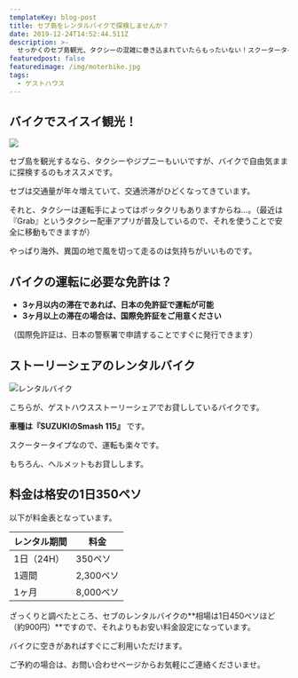 ```yaml
---
templateKey: blog-post
title: セブ島をレンタルバイクで探検しませんか？
date: 2019-12-24T14:52:44.511Z
description: >-
  せっかくのセブ島観光、タクシーの混雑に巻き込まれていたらもったいない！スクータータイプのレンタルバイクで、街の隅々まで自由に移動できます。フィリピンで運転するために必要な資格なども合わせて解説します。
featuredpost: false
featuredimage: /img/moterbike.jpg
tags:
  - ゲストハウス
---
```

## バイクでスイスイ観光！

![](/img/moterbike.jpg)

セブ島を観光するなら、タクシーやジプニーもいいですが、バイクで自由気ままに探検するのもオススメです。

セブは交通量が年々増えていて、交通渋滞がひどくなってきています。

それと、タクシーは運転手によってはボッタクリもありますからね...。（最近は『Grab』というタクシー配車アプリが普及しているので、それを使うことで安全に移動もできますが）

やっぱり海外、異国の地で風を切って走るのは気持ちがいいものです。

## バイクの運転に必要な免許は？

* **3ヶ月以内の滞在であれば、日本の免許証で運転が可能**
* **3ヶ月以上の滞在の場合は、国際免許証をご用意ください**

（国際免許証は、日本の警察署で申請することですぐに発行できます）

## ストーリーシェアのレンタルバイク

![レンタルバイク](/img/bike.png)

こちらが、ゲストハウスストーリーシェアでお貸ししているバイクです。

**車種は『SUZUKIのSmash 115』** です。

スクータータイプなので、運転も楽々です。

もちろん、ヘルメットもお貸しします。

## 料金は格安の1日350ペソ

以下が料金表となっています。

| レンタル期間  | 料金      |
| ------- | ------- |
| 1日（24H） | 350ペソ   |
| 1週間     | 2,300ペソ |
| 1ヶ月     | 8,000ペソ |

ざっくりと調べたところ、セブのレンタルバイクの**相場は1日450ペソほど（約900円）**ですので、それよりもお安い料金設定になっています。

バイクに空きがあればすぐにご利用いただけます。

ご予約の場合は、お問い合わせページからお気軽にご連絡くださいませ。
